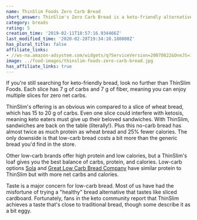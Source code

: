 ```yaml
---
name: ThinSlim Foods Zero Carb Bread
short_answer: ThinSlim's Zero Carb Bread is a keto-friendly alternative to wheat bread.
category: breads
rating: 5
creation_time: '2019-02-11T18:57:16.934466Z'
last_modified_time: '2020-02-28T19:34:10.188008Z'
has_plural_title: false
affiliate_links:
- //ws-na.amazon-adsystem.com/widgets/q?ServiceVersion=20070822&OneJS=1&Operation=GetAdHtml&MarketPlace=US&source=ss&ref=as_ss_li_til&ad_type=product_link&tracking_id=isitketo-20&language=en_US&marketplace=amazon&region=US&placement=B00BU8SM60&asins=B00BU8SM60&linkId=54357ebb380ebe4aec76b6fae980b8b7&show_border=true&link_opens_in_new_window=true
image: ../food-images/thinslim-foods-zero-carb-bread.jpg
has_affiliate_links: true
---
```


If you're still searching for keto-friendly bread, look no further than ThinSlim Foods. Each slice has 7 g of carbs and 7 g of fiber, meaning you can enjoy multiple slices for zero net carbs.

ThinSlim's offering is an obvious win compared to a slice of wheat bread, which has 15 to 20 g of carbs. Even one slice could interfere with ketosis, meaning keto eaters must give up their beloved sandwiches. With ThinSlim, sandwiches are back on the table (literally!). Plus this no-carb bread has almost twice as much protein as wheat bread and 25% fewer calories. The only downside is that low-carb bread costs a bit more than the generic bread you'd find in the store.

Other low-carb brands offer high protein and low calories, but a ThinSlim's loaf gives you the best balance of carbs, protein, and calories. Low-carb options [Sola](https://amzn.to/2BxegK8) and [Great Low Carb Bread Company](https://amzn.to/2N4Zu24) have similar protein to ThinSlim but with more net carbs and calories.

Taste is a major concern for low-carb bread. Most of us have had the misfortune of trying a "healthy" bread alternative that tastes like sliced cardboard. Fortunately, fans in the keto community report that ThinSlim achieves a taste that's close to traditional bread, though some describe it as a bit eggy.

